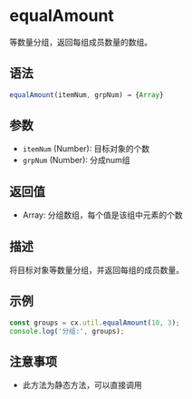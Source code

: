 # equalAmount

等数量分组，返回每组成员数量的数组。

## 语法

```javascript
equalAmount(itemNum, grpNum) → {Array}
```

## 参数

- `itemNum` (Number): 目标对象的个数
- `grpNum` (Number): 分成num组

## 返回值

- Array: 分组数组，每个值是该组中元素的个数

## 描述

将目标对象等数量分组，并返回每组的成员数量。

## 示例

```javascript
const groups = cx.util.equalAmount(10, 3);
console.log('分组:', groups);
```

## 注意事项

- 此方法为静态方法，可以直接调用 